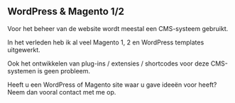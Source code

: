 ## WordPress & Magento 1/2

Voor het beheer van de website wordt meestal een CMS-systeem gebruikt.

In het verleden heb ik al veel Magento 1, 2 en WordPress templates uitgewerkt.

Ook het ontwikkelen van plug-ins / extensies / shortcodes voor deze CMS-systemen is geen probleem.

Heeft u een WordPress of Magento site waar u gave ideeën voor heeft? Neem dan vooral contact met me op.
